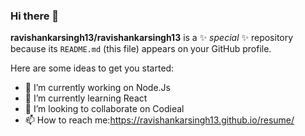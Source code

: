 ### Hi there 👋

**ravishankarsingh13/ravishankarsingh13** is a ✨ _special_ ✨ repository because its `README.md` (this file) appears on your GitHub profile.

Here are some ideas to get you started:

- 🔭 I’m currently working on Node.Js
- 🌱 I’m currently learning React
- 👯 I’m looking to collaborate on Codieal
- 📫 How to reach me:https://ravishankarsingh13.github.io/resume/
<!--
- 🤔 I’m looking for help with ...
- 💬 Ask me about ...
- 😄 Pronouns: ...
- ⚡ Fun fact: ...
-->
